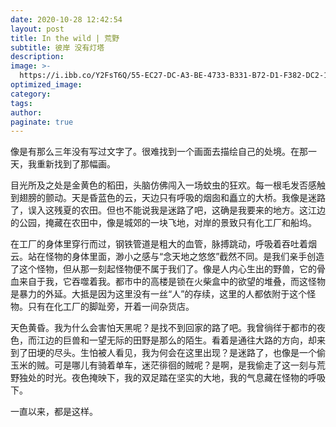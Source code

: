 ```yaml
---
date: 2020-10-28 12:42:54
layout: post
title: In the wild | 荒野
subtitle: 彼岸 没有灯塔
description:
image: >-
  https://i.ibb.co/Y2FsT6Q/55-EC27-DC-A3-BE-4733-B331-B72-D1-F382-DC2-1-105-c.jpg
optimized_image:
category:
tags:
author:
paginate: true
---
```

像是有那么三年没有写过文字了。很难找到一个画面去描绘自己的处境。在那一天，我重新找到了那幅画。

目光所及之处是金黄色的稻田，头脑仿佛闯入一场蚊虫的狂欢。每一根毛发否感触到翅膀的颤动。天是昏蓝色的云，天边只有呼吸的烟囱和矗立的大桥。我像是迷路了，误入这残夏的农田。但也不能说我是迷路了吧，这确是我要来的地方。这江边的公园，掩藏在农田中，像是城郊的一块飞地，对岸的景致只有化工厂和船坞。

在工厂的身体里穿行而过，钢铁管道是粗大的血管，脉搏跳动，呼吸着吞吐着烟云。站在怪物的身体里面，渺小之感与“念天地之悠悠”截然不同。是我们亲手创造了这个怪物，但从那一刻起怪物便不属于我们了。像是人内心生出的野兽，它的骨血来自于我，它吞噬着我。都市中的高楼是锁在火柴盒中的欲望的堆叠，而这怪物是暴力的外延。大抵是因为这里没有一丝“人”的存续，这里的人都依附于这个怪物。只有在化工厂的脚趾旁，开着一间杂货店。

天色黄昏。我为什么会害怕天黑呢？是找不到回家的路了吧。我曾徜徉于都市的夜色，而江边的巨兽和一望无际的田野是那么的陌生。看着是通往大路的方向，却来到了田埂的尽头。生怕被人看见，我为何会在这里出现？是迷路了，也像是一个偷玉米的贼。可是哪儿有骑着单车，迷茫徘徊的贼呢？是啊，是我偷走了这一刻与荒野独处的时光。夜色掩映下，我的双足踏在坚实的大地，我的气息藏在怪物的呼吸下。

一直以来，都是这样。